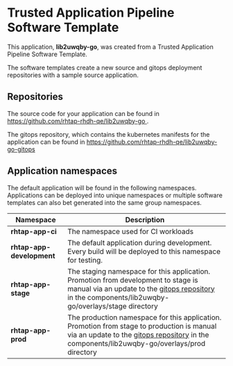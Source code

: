 # Trusted Application Pipeline Software Template

This application, **lib2uwqby-go**, was created from a Trusted Application Pipeline Software Template.

The software templates create a new source and gitops deployment repositories with a sample source application. 

## Repositories

The source code for your application can be found in [https://github.com/rhtap-rhdh-qe/lib2uwqby-go ](https://github.com/rhtap-rhdh-qe/lib2uwqby-go ).
 
The gitops repository, which contains the kubernetes manifests for the application can be found in 
[https://github.com/rhtap-rhdh-qe/lib2uwqby-go-gitops ](https://github.com/rhtap-rhdh-qe/lib2uwqby-go-gitops ) 

## Application namespaces 

The default application will be found in the following namespaces. Applications can be deployed into unique namespaces or multiple software templates can also bet generated into the same group namespaces.  

|  Namespace   |  Description   |  
| -------- | -------- |
| **rhtap-app-ci** | The namespace used for CI workloads |
| **rhtap-app-development** | The default application during development. Every build will be deployed to this namespace for testing. |
| **rhtap-app-stage** | The staging namespace for this application. Promotion from development to stage is manual via an update to the [gitops repository](https://github.com/rhtap-rhdh-qe/lib2uwqby-go-gitops ) in the components/lib2uwqby-go/overlays/stage directory |
| **rhtap-app-prod** | The production namespace for this application. Promotion from stage to production is manual via an update to the [gitops repository](https://github.com/rhtap-rhdh-qe/lib2uwqby-go-gitops ) in the components/lib2uwqby-go/overlays/prod directory |